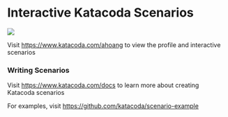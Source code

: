 # Interactive Katacoda Scenarios

[![](http://shields.katacoda.com/katacoda/ahoang/count.svg)](https://www.katacoda.com/ahoang "Get your profile on Katacoda.com")

Visit https://www.katacoda.com/ahoang to view the profile and interactive scenarios

### Writing Scenarios
Visit https://www.katacoda.com/docs to learn more about creating Katacoda scenarios

For examples, visit https://github.com/katacoda/scenario-example
